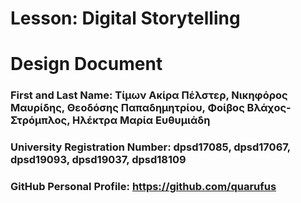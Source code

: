 # Lesson: Digital Storytelling
# Design Document

### First and Last Name: Τίμων Ακίρα Πέλστερ, Νικηφόρος Μαυρίδης, Θεοδόσης Παπαδημητρίου, Φοίβος Βλάχος-Στρόμπλος, Ηλέκτρα Μαρία Ευθυμιάδη
### University Registration Number: dpsd17085, dpsd17067, dpsd19093, dpsd19037, dpsd18109
### GitHub Personal Profile: https://github.com/quarufus
